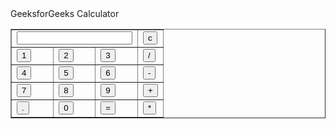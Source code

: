 <div class="title">GeeksforGeeks Calculator</div>

<table border="1">

<tbody>

<tr>

<td colspan="3"><input type="text" id="result"></td>

<td><input type="button" value="c" onclick="clr()"></td>

</tr>

<tr>

<td><input type="button" value="1" onclick="dis('1')"></td>

<td><input type="button" value="2" onclick="dis('2')"></td>

<td><input type="button" value="3" onclick="dis('3')"></td>

<td><input type="button" value="/" onclick="dis('/')"></td>

</tr>

<tr>

<td><input type="button" value="4" onclick="dis('4')"></td>

<td><input type="button" value="5" onclick="dis('5')"></td>

<td><input type="button" value="6" onclick="dis('6')"></td>

<td><input type="button" value="-" onclick="dis('-')"></td>

</tr>

<tr>

<td><input type="button" value="7" onclick="dis('7')"></td>

<td><input type="button" value="8" onclick="dis('8')"></td>

<td><input type="button" value="9" onclick="dis('9')"></td>

<td><input type="button" value="+" onclick="dis('+')"></td>

</tr>

<tr>

<td><input type="button" value="." onclick="dis('.')"></td>

<td><input type="button" value="0" onclick="dis('0')"></td>

<td><input type="button" value="=" onclick="solve()"></td>

<td><input type="button" value="*" onclick="dis('*')"></td>

</tr>

</tbody>

</table>
